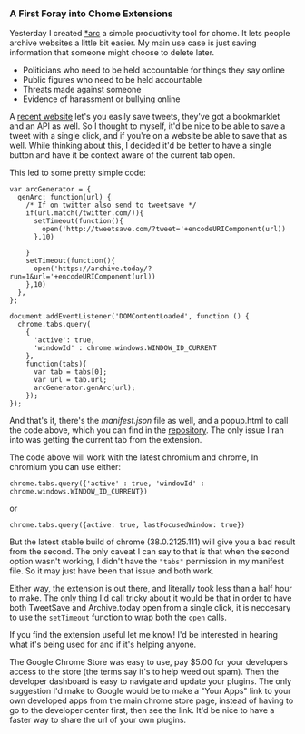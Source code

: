 ### A First Foray into Chome Extensions

Yesterday I created [\*arc] a simple productivity tool for chome. It lets people archive websites a little bit easier. My main use case is
just saving information that someone might choose to delete later. 

- Politicians who need to be held accountable for things they say online
- Public figures who need to be held accountable
- Threats made against someone 
- Evidence of harassment or bullying online

A [recent website] let's you easily save tweets, they've got a 
bookmarklet and an API as well. So I thought to myself, it'd be nice to 
be able to save a tweet with a single click, and if you're on a website 
be able to save that as well. While thinking about this, I decided it'd 
be better to have a single button and have it be context aware of the 
current tab open.

This led to some pretty simple code:

	var arcGenerator = {
	  genArc: function(url) {
	    /* If on twitter also send to tweetsave */
	    if(url.match(/twitter.com/)){
	      setTimeout(function(){
	        open('http://tweetsave.com/?tweet='+encodeURIComponent(url))
	      },10)
	      
	    } 
	    setTimeout(function(){
	      open('https://archive.today/?run=1&url='+encodeURIComponent(url))  
	    },10)    
	  },
	};

	document.addEventListener('DOMContentLoaded', function () {
	  chrome.tabs.query(
	    {
	      'active': true,   
	      'windowId' : chrome.windows.WINDOW_ID_CURRENT
	    }, 
	    function(tabs){
	      var tab = tabs[0];
	      var url = tab.url;
	      arcGenerator.genArc(url);
	    });
	});

And that's it, there's the _manifest.json_ file as well, and a popup.html to call the code above, which you can find in the [repository]. 
The only issue I ran into was getting the current tab from the extension.

The code above will work with the latest chromium and chrome, In chromium
you can use either:

    chrome.tabs.query({'active' : true, 'windowId' : chrome.windows.WINDOW_ID_CURRENT})

or

    chrome.tabs.query({active: true, lastFocusedWindow: true})

But the latest stable build of chrome (38.0.2125.111) will give you a bad
result from the second. The only caveat I can say to that is that when 
the second option wasn't working, I didn't have the `"tabs"` permission 
in my manifest file. So it may just have been that issue and both work.

Either way, the extension is out there, and literally took less than a
half hour to make. The only thing I'd call tricky about it would be that
in order to have both TweetSave and Archive.today open from a single click, it is neccesary to use the `setTimeout` function to wrap both the
`open` calls.

If you find the extension useful let me know! I'd be interested in 
hearing what it's being used for and if it's helping anyone.

The Google Chrome Store was easy to use, pay $5.00 for your developers 
access to the store (the terms say it's to help weed out spam). Then the
developer dashboard is easy to navigate and update your plugins. The only
suggestion I'd make to Google would be to make a "Your Apps" link to your
own developed apps from the main chrome store page, instead of having to 
go to the developer center first, then see the link. It'd be nice to have
a faster way to share the url of your own plugins.

[\*arc]:https://chrome.google.com/webstore/detail/arc-one-click-archiving/hmbmdbfkpgemaefgbinhcfodneaocfeg
[recent website]:http://tweetsave.com/
[repository]:https://github.com/EJEHardenberg/arcsave